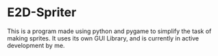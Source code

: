 E2D-Spriter
===========

This is a program made using python and pygame to simplify the task of making sprites. It uses its own GUI Library, and is currently in active development by me.